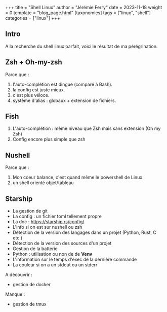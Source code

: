 +++
title = "Shell Linux"
author = "Jérémie Ferry"
date = 2023-11-18
weight = 0
template = "blog_page.html"
[taxonomies]
tags = ["linux", "shell"]
categories = ["linux"]
+++

## Intro

A la recherche du shell linux parfait, voici le résultat de ma pérégrination.

## Zsh + Oh-my-zsh

Parce que :

1. l'auto-complétion est dingue (comparé à Bash).
2. la config est juste mieux.
3. c'est plus véloce.
4. système d'alias : globaux + extension de fichiers.

## Fish

1. L'auto-complétion : même niveau que Zsh mais sans extension (Oh my Zsh)
2. Config encore plus simple que zsh

## Nushell

Parce que :

1. Mon coeur balance, c'est quand même le powershell de Linux
2. un shell orienté objet/tableau

## Starship

- La gestion de git
- La config : un fichier toml tellement propre
- La doc : https://starship.rs/config/
- L'info si on est sur nushell ou zsh
- Détection de la version des langages dans un projet (Python, Rust, C etc.)
- Détection de la version des sources d'un projet
- Gestion de la batterie
- Python : utilisation ou non de de **Venv**
- L'information sur le temps d'exec de la dernière commande
- La couleur si on a un stdout ou un stderr


A découvrir :

- gestion de docker

Manque :

- gestion de tmux
